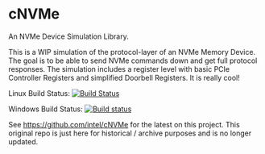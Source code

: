 # cNVMe
An NVMe Device Simulation Library.

This is a WIP simulation of the protocol-layer of an NVMe Memory Device. The goal is to be able to send NVMe commands down and get full protocol responses. The simulation includes a register level with basic PCIe Controller Registers and simplified Doorbell Registers. It is really cool!

Linux Build Status: [![Build Status](https://travis-ci.org/csm10495/cNVMe.svg?branch=linux-testing)](https://travis-ci.org/csm10495/cNVMe)

Windows Build Status: [![Build status](https://ci.appveyor.com/api/projects/status/7fovagftoeoahgup/branch/master?svg=true)](https://ci.appveyor.com/project/csm10495/cnvme/branch/master)

See https://github.com/intel/cNVMe for the latest on this project. This original repo is just here for historical / archive purposes and is no longer updated.

